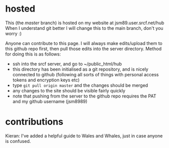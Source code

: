 # hosted
This (the *master* branch) is hosted on my website at jsm89.user.srcf.net/hub
When I understand git better I will change this to the main branch, don't you worry :)

Anyone can contribute to this page. 
I will always make edits/upload them to this github repo first, then pull those edits into the server directory.
Method for doing this is as follows:
- ssh into the srcf server, and go to ~/public_html/hub
- this directory has been initialised as a git repository, and is nicely connected to github (following all sorts of things with personal access tokens and encryption keys etc)
- type `git pull origin master` and the changes should be merged
- any changes to the site should be visible fairly quickly
- note that pushing from the server to the github repo requires the PAT and my github username (jsm8989)

# contributions
Kieran: I've added a helpful guide to Wales and Whales, just in case anyone is confused.
